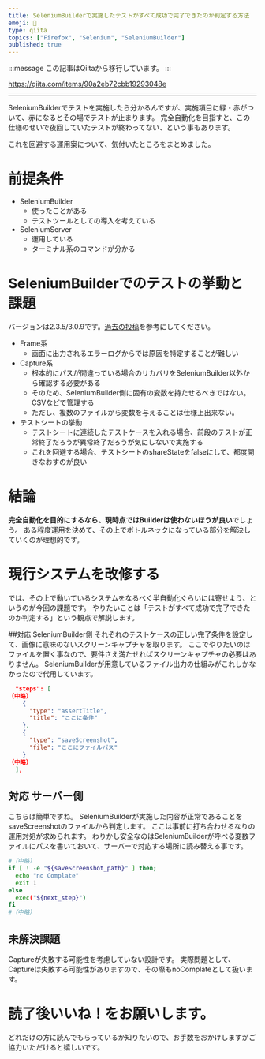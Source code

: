 ```yaml
---
title: SeleniumBuilderで実施したテストがすべて成功で完了できたのか判定する方法
emoji: 📝
type: qiita
topics: ["Firefox", "Selenium", "SeleniumBuilder"]
published: true
---
```


:::message
この記事はQiitaから移行しています。
:::

https://qiita.com/items/90a2eb72cbb19293048e

---

SeleniumBuilderでテストを実施したら分かるんですが、実施項目に緑・赤がついて、赤になるとその場でテストが止まります。
完全自動化を目指すと、この仕様のせいで夜回していたテストが終わってない、という事もあります。

これを回避する運用案について、気付いたところをまとめました。

# 前提条件
- SeleniumBuilder
    - 使ったことがある
    - テストツールとしての導入を考えている
- SeleniumServer
    - 運用している
    - ターミナル系のコマンドが分かる

# SeleniumBuilderでのテストの挙動と課題
バージョンは2.3.5/3.0.9です。[過去の投稿](http://qiita.com/nomurasan)を参考にしてください。

- Frame系
  - 画面に出力されるエラーログからでは原因を特定することが難しい
- Capture系
  - 根本的にパスが間違っている場合のリカバリをSeleniumBuilder以外から確認する必要がある
  - そのため、SeleniumBuilder側に固有の変数を持たせるべきではない。CSVなどで管理する
  - ただし、複数のファイルから変数を与えることは仕様上出来ない。
- テストシートの挙動
  - テストシートに連続したテストケースを入れる場合、前段のテストが正常終了だろうが異常終了だろうが気にしないで実施する
  - これを回避する場合、テストシートのshareStateをfalseにして、都度開きなおすのが良い

# 結論
**完全自動化を目的にするなら、現時点ではBuilderは使わないほうが良い**でしょう。
ある程度運用を決めて、その上でボトルネックになっている部分を解決していくのが理想的です。

# 現行システムを改修する
では、その上で動いているシステムをなるべく半自動化ぐらいには寄せよう、というのが今回の課題です。
やりたいことは「テストがすべて成功で完了できたのか判定する」という観点で解説します。

##対応 SeleniumBuilder側
それぞれのテストケースの正しい完了条件を設定して、画像に意味のないスクリーンキャプチャを取ります。
ここでやりたいのはファイルを置く事なので、要件さえ満たせればスクリーンキャプチャの必要はありません。
SeleniumBuilderが用意しているファイル出力の仕組みがこれしかなかったので代用しています。

```json:putComplate.json
  "steps": [
（中略）
    {
      "type": "assertTitle",
      "title": "ここに条件"
    },
    {
      "type": "saveScreenshot",
      "file": "ここにファイルパス"
    }
（中略）
  ],

```

## 対応 サーバー側
こちらは簡単ですね。
SeleniumBuilderが実施した内容が正常であることをsaveScreenshotのファイルから判定します。
ここは事前に打ち合わせるなりの運用対処が求められます。
わりかし安全なのはSeleniumBuilderが呼べる変数ファイルにパスを書いておいて、サーバーで対応する場所に読み替える事です。

```shell-session:checkComplate.sh
#（中略）
if [ ! -e "${saveScreenshot_path}" ] then;
  echo "no Complate"
  exit 1
else
  exec("${next_step}")
fi
#（中略）
```

## 未解決課題
Captureが失敗する可能性を考慮していない設計です。
実際問題として、Captureは失敗する可能性がありますので、その際もnoComplateとして扱います。

# 読了後いいね！をお願いします。
どれだけの方に読んでもらっているか知りたいので、お手数をおかけしますがご協力いただけると嬉しいです。

